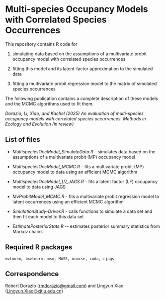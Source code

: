 
# Multi-species Occupancy Models with Correlated Species Occurrences

This repository contains R code for

1. simulating data based on the assumptions of a multivariate probit occupancy model with correlated species occurrences

2. fitting this model and its latent-factor approximation to the simulated data

2. fitting a multivariate probit regression model to the matrix of simulated species occurrences


The following publication contains a complete description of these models and the MCMC algorithms used to fit them.


*Dorazio, Li, Xiao, and Kachel (2025)  An evaluation of multi-species occupancy models with correlated species occurrences.   Methods in Ecology and Evolution (in review)*



## List of files

- *MultispeciesOccModel_SimulateData.R* - simulates data based on the assumptions of a multivariate probit (MP) occupancy model

- *MultispeciesOccModel_MCMC.R* - fits a multivariate probit (MP) occupancy model to data using an efficient MCMC algorithm

- *MultispeciesOccModel_LV_JAGS.R* - fits a latent factor (LF) occupancy model to data using JAGS

- *MvProbitModel_MCMC.R* - fits a multivariate probit regression model to latent occurrences using an efficient MCMC algorithm

- *SimulationStudy-Driver.R* - calls functions to simulate a data set and then fit each model to this data set

- *EstimatePosteriorStats.R* -- estimates posterior summary statistics from Markov chains



## Required R packages

`mvtnorm, tmvtnorm, msm, MASS, mcmcse, coda, rjags`


## Correspondence

Robert Dorazio (<rmdorazio@gmail.com>) and Lingyun Xiao (<Lingyun.Xiao@xjtlu.edu.cn>)

